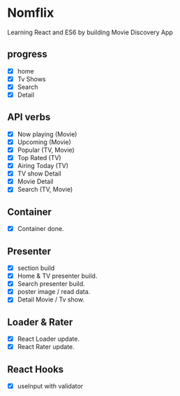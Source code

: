 # Nomflix

Learning React and ES6 by building Movie Discovery App

## progress

- [x] home
- [x] Tv Shows
- [x] Search
- [x] Detail

## API verbs

- [x] Now playing (Movie)
- [x] Upcoming (Movie)
- [x] Popular (TV, Movie)
- [x] Top Rated (TV)
- [x] Airing Today (TV)
- [x] TV show Detail
- [x] Movie Detail
- [x] Search (TV, Movie)

## Container

- [x] Container done.

## Presenter

- [x] section build
- [x] Home & TV presenter build.
- [x] Search presenter build.
- [x] poster image / read data.
- [x] Detail Movie / Tv show.

## Loader & Rater

- [x] React Loader update.
- [x] React Rater update.

## React Hooks

- [x] useInput with validator

